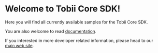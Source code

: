 # Welcome to Tobii Core SDK!

Here you will find all currently available samples for the Tobii Core SDK. 

You are also welcome to read [documentation](https://tobiitechnology.github.io/TobiiCoreSDK/articles/intro.html).

If you interested in more developer related information, please head to our [main web site](http://developer.tobii.com/).
